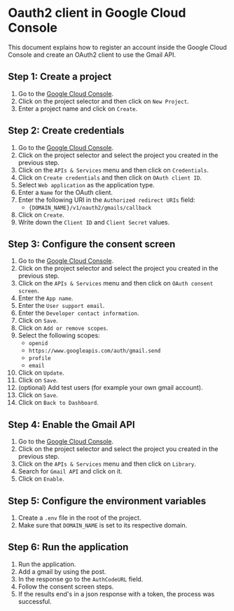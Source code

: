 # Oauth2 client in Google Cloud Console
This document explains how to register an account inside the Google Cloud Console and create an OAuth2 client to use the Gmail API.

## Step 1: Create a project
1. Go to the [Google Cloud Console](https://console.cloud.google.com/).
2. Click on the project selector and then click on `New Project`.
3. Enter a project name and click on `Create`.

## Step 2: Create credentials
1. Go to the [Google Cloud Console](https://console.cloud.google.com/).
2. Click on the project selector and select the project you created in the previous step.
3. Click on the `APIs & Services` menu and then click on `Credentials`.
4. Click on `Create credentials` and then click on `OAuth client ID`.
5. Select `Web application` as the application type.
6. Enter a `Name` for the OAuth client.
7. Enter the following URI in the `Authorized redirect URIs` field:
    - `{DOMAIN_NAME}/v1/oauth2/gmails/callback`
8. Click on `Create`.
9. Write down the `Client ID` and `Client Secret` values.

## Step 3: Configure the consent screen
1. Go to the [Google Cloud Console](https://console.cloud.google.com/).
2. Click on the project selector and select the project you created in the previous step.
3. Click on the `APIs & Services` menu and then click on `OAuth consent screen`.
4. Enter the `App name`.
5. Enter the `User support email`.
6. Enter the `Developer contact information`.
7. Click on `Save`.
8. Click on `Add or remove scopes`.
9. Select the following scopes:
    - `openid`
    - `https://www.googleapis.com/auth/gmail.send`
    - `profile`
    - `email`
10. Click on `Update`.
11. Click on `Save`.
12. (optional) Add test users (for example your own gmail account).
13. Click on `Save`.
14. Click on `Back to Dashboard`.

## Step 4: Enable the Gmail API
1. Go to the [Google Cloud Console](https://console.cloud.google.com/).
2. Click on the project selector and select the project you created in the previous step.
3. Click on the `APIs & Services` menu and then click on `Library`.
4. Search for `Gmail API` and click on it.
5. Click on `Enable`.

## Step 5: Configure the environment variables
1. Create a `.env` file in the root of the project.
2. Make sure that `DOMAIN_NAME` is set to its respective domain.

## Step 6: Run the application
1. Run the application.
2. Add a gmail by using the post.
3. In the response go to the `AuthCodeURL` field.
4. Follow the consent screen steps.
5. If the results end's in a json response with a token, the process was successful.
